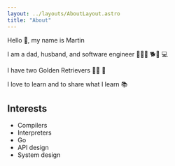 ```yaml
---
layout: ../layouts/AboutLayout.astro
title: "About"
---
```


Hello 👋, my name is Martin

I am a dad, husband, and software engineer 👨👩👧 🐕🦮 💻

I have two Golden Retrievers 🦮🦮 💞

I love to learn and to share what I learn 📚

## Interests

- Compilers
- Interpreters
- Go
- API design
- System design
